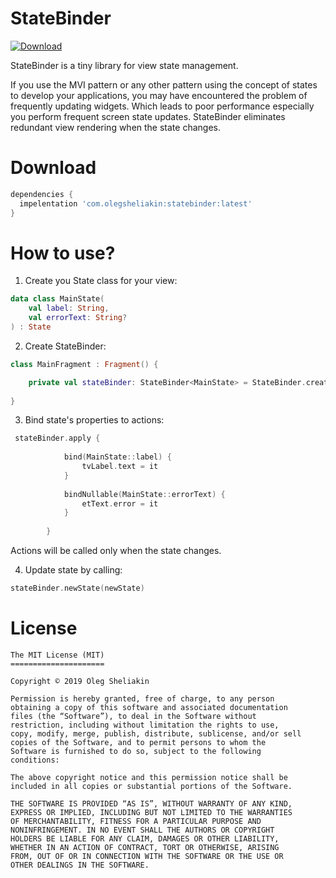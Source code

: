 # StateBinder

[ ![Download](https://api.bintray.com/packages/olegsheliakin/maven/statebinder/images/download.svg) ](https://bintray.com/olegsheliakin/maven/statebinder/_latestVersion)

StateBinder is a tiny library for view state management. 

If you use the MVI pattern or any other pattern using the concept of states to develop your applications, you may have encountered the problem of frequently updating widgets. Which leads to poor performance especially you perform frequent screen state updates. 
StateBinder eliminates redundant view rendering when the state changes.

# Download
~~~ groovy
dependencies {
  impelentation 'com.olegsheliakin:statebinder:latest'
}
~~~

# How to use?

1. Create you State class for your view:

~~~ kotlin
data class MainState(
    val label: String,
    val errorText: String?
) : State
~~~

2. Create StateBinder:

~~~ kotlin
class MainFragment : Fragment() {

    private val stateBinder: StateBinder<MainState> = StateBinder.create()
   
}
~~~

3. Bind state's properties to actions:

~~~ kotlin
 stateBinder.apply {
 
            bind(MainState::label) {
                tvLabel.text = it
            }
            
            bindNullable(MainState::errorText) {
                etText.error = it
            }
            
        }
~~~

  Actions will be called only when the state changes.

4. Update state by calling:

~~~ kotlin
stateBinder.newState(newState)
~~~

# License
```
The MIT License (MIT)
=====================

Copyright © 2019 Oleg Sheliakin

Permission is hereby granted, free of charge, to any person
obtaining a copy of this software and associated documentation
files (the “Software”), to deal in the Software without
restriction, including without limitation the rights to use,
copy, modify, merge, publish, distribute, sublicense, and/or sell
copies of the Software, and to permit persons to whom the
Software is furnished to do so, subject to the following
conditions:

The above copyright notice and this permission notice shall be
included in all copies or substantial portions of the Software.

THE SOFTWARE IS PROVIDED “AS IS”, WITHOUT WARRANTY OF ANY KIND,
EXPRESS OR IMPLIED, INCLUDING BUT NOT LIMITED TO THE WARRANTIES
OF MERCHANTABILITY, FITNESS FOR A PARTICULAR PURPOSE AND
NONINFRINGEMENT. IN NO EVENT SHALL THE AUTHORS OR COPYRIGHT
HOLDERS BE LIABLE FOR ANY CLAIM, DAMAGES OR OTHER LIABILITY,
WHETHER IN AN ACTION OF CONTRACT, TORT OR OTHERWISE, ARISING
FROM, OUT OF OR IN CONNECTION WITH THE SOFTWARE OR THE USE OR
OTHER DEALINGS IN THE SOFTWARE.
```

